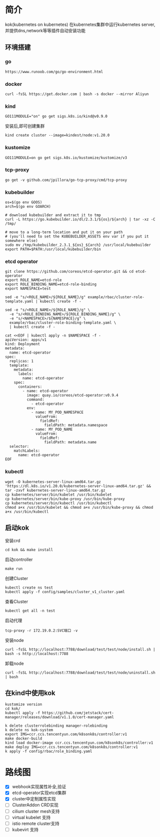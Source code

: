 # 简介

kok(kubernetes on kubernetes) 在kubernetes集群中运行kubernetes server,并提供dns,network等等插件自动安装功能

## 环境搭建

### go

```shell
https://www.runoob.com/go/go-environment.html
```

### docker

```shell
curl -fsSL https://get.docker.com | bash -s docker --mirror Aliyun
```

### kind

```shell
GO111MODULE="on" go get sigs.k8s.io/kind@v0.9.0
```

安装后,即可创建集群

```shell
kind create cluster --image=kindest/node:v1.20.0
```

### kustomize

```shell
GO111MODULE=on go get sigs.k8s.io/kustomize/kustomize/v3
```

### tcp-proxy

```shell
go get -v github.com/jpillora/go-tcp-proxy/cmd/tcp-proxy
```

### kubebuilder

```shell
os=$(go env GOOS)
arch=$(go env GOARCH)

# download kubebuilder and extract it to tmp
curl -L https://go.kubebuilder.io/dl/2.3.1/${os}/${arch} | tar -xz -C /tmp/

# move to a long-term location and put it on your path
# (you'll need to set the KUBEBUILDER_ASSETS env var if you put it somewhere else)
sudo mv /tmp/kubebuilder_2.3.1_${os}_${arch} /usr/local/kubebuilder
export PATH=$PATH:/usr/local/kubebuilder/bin
```

### etcd operator

```shell
git clone https://github.com/coreos/etcd-operator.git && cd etcd-operator
export ROLE_NAME=etcd-role
export ROLE_BINDING_NAME=etcd-role-binding
export NAMESPACE=test

sed -e "s/<ROLE_NAME>/${ROLE_NAME}/g" example/rbac/cluster-role-template.yaml | kubectl create -f -

sed -e "s/<ROLE_NAME>/${ROLE_NAME}/g" \
  -e "s/<ROLE_BINDING_NAME>/${ROLE_BINDING_NAME}/g" \
  -e "s/<NAMESPACE>/${NAMESPACE}/g" \
  example/rbac/cluster-role-binding-template.yaml \
  | kubectl create -f -

cat <<EOF | kubectl apply -n $NAMESPACE -f -
apiVersion: apps/v1
kind: Deployment
metadata:
  name: etcd-operator
spec:
  replicas: 1
  template:
    metadata:
      labels:
        name: etcd-operator
    spec:
      containers:
        - name: etcd-operator
          image: quay.io/coreos/etcd-operator:v0.9.4
          command:
            - etcd-operator
          env:
            - name: MY_POD_NAMESPACE
              valueFrom:
                fieldRef:
                  fieldPath: metadata.namespace
            - name: MY_POD_NAME
              valueFrom:
                fieldRef:
                  fieldPath: metadata.name
  selector:
    matchLabels:
      name: etcd-operator
EOF
```

### kubectl

```shell
wget -O kubernetes-server-linux-amd64.tar.gz 'https://dl.k8s.io/v1.20.0/kubernetes-server-linux-amd64.tar.gz' && tar -zxvf kubernetes-server-linux-amd64.tar.gz
cp kubernetes/server/bin/kubelet /usr/bin/kubelet
cp kubernetes/server/bin/kube-proxy /usr/bin/kube-proxy
cp kubernetes/server/bin/kubectl /usr/bin/kubectl
chmod a+x /usr/bin/kubelet && chmod a+x /usr/bin/kube-proxy && chmod a+x /usr/bin/kubectl
```

## 启动kok

安装crd

```shell
cd kok && make install
```

启动controller

```shell
make run
```

创建Cluster

```shell
kubectl create ns test
kubectl apply -f config/samples/cluster_v1_cluster.yaml
```

查看Cluster

```shell
kubectl get all -n test
```

启动代理

```shell
tcp-proxy -r 172.19.0.2:SVC端口 -v
```

安装node

```shell
curl -fsSL http://localhost:7788/download/test/test/node/install.sh | bash -s http://localhost:7788
```

卸载node

```shell
curl -fsSL http://localhost:7788/download/test/test/node/uninstall.sh | bash 
```

## 在kind中使用kok

```shell
kustomize version
cd kok/
kubectl apply -f https://github.com/jetstack/cert-manager/releases/download/v1.1.0/cert-manager.yaml

k delete clusterrolebinding manager-rolebinding
k delete ns kok-system
export IMG=ccr.ccs.tencentyun.com/k8sonk8s/controller:v1
make docker-build
kind load docker-image ccr.ccs.tencentyun.com/k8sonk8s/controller:v1
make deploy IMG=ccr.ccs.tencentyun.com/k8sonk8s/controller:v1
k apply -f config/rbac/role_binding.yaml
```



# 路线图

- [x] webhook实现属性补全,验证
- [x] etcd-operator实现etcd集群
- [x] cluster中定制属性实现
- [ ] ClusterAddon CRD实现
- [ ] cilium cluster mesh支持
- [ ] virtual kubelet 支持
- [ ] istio remote cluster支持
- [ ] kubevirt 支持